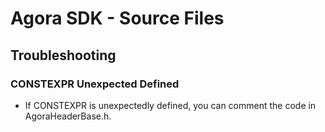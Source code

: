 # Agora SDK - Source Files

## Troubleshooting

### CONSTEXPR Unexpected Defined

- If CONSTEXPR is unexpectedly defined, you can comment the code in AgoraHeaderBase.h.